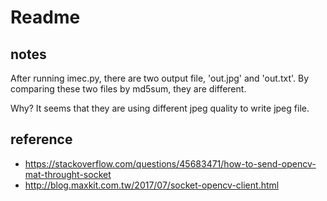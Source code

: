 # Readme

## notes

After running imec.py, there are two output file, 'out.jpg' and 'out.txt'.
By comparing these two files by md5sum, they are different.

Why?
It seems that they are using different jpeg quality to write jpeg file.

## reference

* https://stackoverflow.com/questions/45683471/how-to-send-opencv-mat-throught-socket
* http://blog.maxkit.com.tw/2017/07/socket-opencv-client.html
